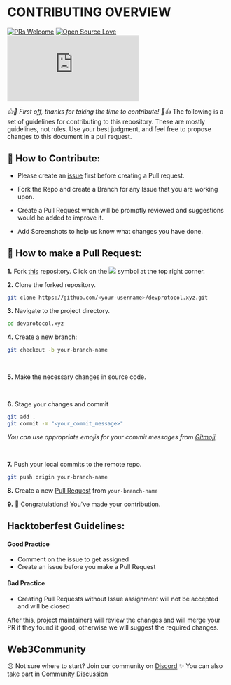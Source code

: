 # CONTRIBUTING OVERVIEW

[![PRs Welcome](https://img.shields.io/badge/PRs-welcome-brightgreen.svg?style=flat-square)](http://makeapullrequest.com) [![Open Source Love](https://badges.frapsoft.com/os/v1/open-source.png?v=103)](https://github.com/ellerbrock/open-source-badges/) [![License](https://img.shields.io/github/license/web3community/devprotocol.xyz)](https://github.com/web3community/devprotocol.xyz/blob/main/LICENSE)


*👍🎉 First off, thanks for taking the time to contribute! 🎉👍*
The following is a set of guidelines for contributing to this repository. These are mostly guidelines, not rules. Use your best judgment, and feel free to propose changes to this document in a pull request.


## 🚀 How to Contribute:

- Please create an [issue](https://github.com/web3community/devprotocol.xyz/issues) first before creating a Pull request.

- Fork the Repo and create a Branch for any Issue that you are working upon.

- Create a Pull Request which will be promptly reviewed and suggestions would be added to improve it.

- Add Screenshots to help us know what changes you have done.  

## 🤔 How to make a Pull Request:

**1.** Fork [this](https://github.com/web3community/devprotocol.xyz) repository. Click on the <a  href="https://github.com/web3community/devprotocol.xyz"><img  src="https://img.icons8.com/fluency/30/000000/code-fork.png"/></a> symbol at the top right corner.

**2.** Clone the forked repository.
```bash
git clone https://github.com/<your-username>/devprotocol.xyz.git
```

**3.** Navigate to the project directory.
```bash
cd devprotocol.xyz
```


**4.** Create a new branch:
```bash
git checkout -b your-branch-name
```

<br />

**5.** Make the necessary changes in source code.

<br />

**6.** Stage your changes and commit
```bash
git add .
git commit -m "<your_commit_message>"
```
*You can use appropriate emojis for your commit messages from [Gitmoji](https://gitmoji.dev/)*

<br />

**7.** Push your local commits to the remote repo.
```bash
git push origin your-branch-name
```

**8.** Create a new [Pull Request](https://help.github.com/en/github/collaborating-with-issues-and-pull-requests/creating-a-pull-request) from ```your-branch-name```

**9.** 🎉 Congratulations! You've made your contribution.

## Hacktoberfest Guidelines:

#### Good Practice
- Comment on the issue to get assigned
- Create an issue before you make a Pull Request

#### Bad Practice
- Creating Pull Requests without Issue assignment will not be accepted and will be closed

After this, project maintainers will review the changes and will merge your PR if they found it good, otherwise we will suggest the required changes.

## Web3Community

😕 Not sure where to start? Join our community on [Discord](https://discord.gg/37QFQ7J78B)
✨ You can also take part in [Community Discussion](https://github.com/web3community/devprotocol.xyz/discussions)